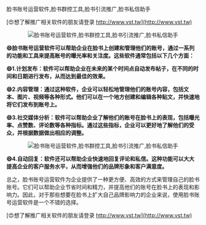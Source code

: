 脸书账号运营软件,脸书群控工具,脸书引流推广,脸书私信助手

[😍想了解推广相关软件的朋友请登录 http://www.vst.tw](http://www.vst.tw)

 <center><img src="https://vst.tw/MP4/tuiguang/png/1.png" alt="脸书账号运营软件,脸书群控工具,脸书引流推广,脸书私信助手"></center>

**😄脸书账号运营软件可以帮助企业在脸书上创建和管理他们的账号，通过一系列的功能和工具来提高账号的曝光率和关注度。这些软件通常包括以下几个方面：**

**😄1.计划发布：软件可以帮助企业在未来的某个时间点自动发布帖子，在不同的时间和日期进行发布，从而达到最佳的效果。**

**😄2.内容管理：通过这种软件，企业可以轻松地管理他们的账号内容，包括文本、图片、视频等各种形式。他们可以在一个地方创建和编辑各种贴文，并快速地将它们发布到账号上。**

**😄3.社交媒体分析：软件可以帮助企业了解他们的账号在脸书上的表现，包括曝光率、点赞数、评论数等各种指标。通过这些指标，企业可以更好地了解他们的受众，并根据数据做出相应的调整。**

 <center><img src="https://vst.tw/MP4/tuiguang/png/2.png" alt="脸书账号运营软件,脸书群控工具,脸书引流推广,脸书私信助手"></center>

**😄4.自动回复：软件还可以帮助企业快速地回复评论和私信。这种功能可以大大提高企业的客户服务水平，从而增强他们的品牌形象和客户满意度。**

总之，脸书账号运营软件为企业提供了一种更方便、高效的方式来管理自己的脸书账号。它们可以帮助企业节省时间和精力，并提高他们的账号在脸书上的表现和影响力。因此，对于那些想要在脸书上扩大自己品牌影响力的企业来说，使用脸书账号运营软件是一个不错的选择。

[😍想了解推广相关软件的朋友请登录 http://www.vst.tw](http://www.vst.tw)



